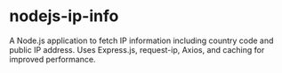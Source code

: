 # nodejs-ip-info
A Node.js application to fetch IP information including country code and public IP address. Uses Express.js, request-ip, Axios, and caching for improved performance.
